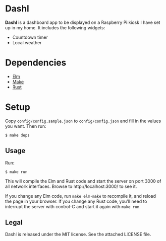 # Dashl

**Dashl** is a dashboard app to be displayed on a Raspberry Pi kiosk I have set up in my home.
It includes the following widgets:

* Countdown timer
* Local weather

# Dependencies

* [Elm](http://www.elm-lang.org/)
* [Make](https://www.gnu.org/software/make/)
* [Rust](https://www.rust-lang.org/)

# Setup

Copy `config/config.sample.json` to `config/config.json` and fill in the values you want.
Then run:

``` bash
$ make deps
```

## Usage

Run:

``` bash
$ make run
```

This will compile the Elm and Rust code and start the server on port 3000 of all network interfaces.
Browse to http://localhost:3000/ to see it.

If you change any Elm code, run `make elm-make` to recompile it, and reload the page in your browser.
If you change any Rust code, you'll need to interrupt the server with control-C and start it again with `make run`.

## Legal

Dashl is released under the MIT license.
See the attached LICENSE file.
